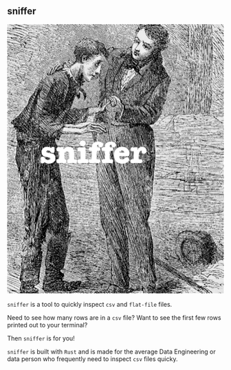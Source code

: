 ## sniffer

![alt text](imgs/sniff.png?raw=true)

`sniffer` is a tool to quickly inspect `csv` and `flat-file` files.

Need to see how many rows are in a `csv` file?
Want to see the first few rows printed out to your terminal?

Then `sniffer` is for you!

`sniffer` is built with `Rust` and is made for the average 
Data Engineering or data person who frequently need to inspect
`csv` files quicky.

